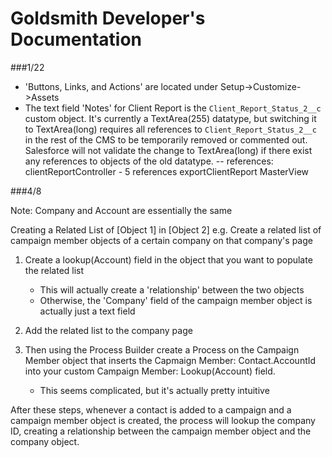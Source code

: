 # Goldsmith Developer's Documentation

###1/22

- 'Buttons, Links, and Actions' are located under Setup->Customize->Assets
- The text field 'Notes' for Client Report is the `Client_Report_Status_2__c` custom object. It's currently a TextArea(255) datatype, but switching it to TextArea(long) requires all references to `Client_Report_Status_2__c` in the rest of the CMS to be temporarily removed or commented out. Salesforce will not validate the change to TextArea(long) if there exist any references to objects of the old datatype.
-- references:
  clientReportController - 5 references
  exportClientReport
  MasterView

###4/8

Note: Company and Account are essentially the same

Creating a Related List of [Object 1] in [Object 2]
e.g. Create a related list of campaign member objects of a certain company on that company's page

1) Create a lookup(Account) field in the object that you want to populate the related list
      - This will actually create a 'relationship' between the two objects
      - Otherwise, the 'Company' field of the campaign member object is actually just a text field

2) Add the related list to the company page

3) Then using the Process Builder create a Process on the Campaign Member object that inserts the Capmaign Member: Contact.AccountId into your custom Campaign Member: Lookup(Account) field.
      - This seems complicated, but it's actually pretty intuitive

After these steps, whenever a contact is added to a campaign and a campaign member object is created, the process will lookup the company ID, creating a relationship between the campaign member object and the company object.
